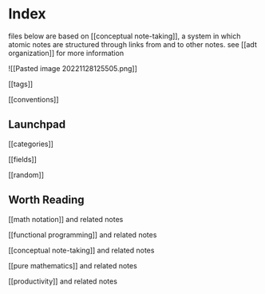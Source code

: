 # Index

files below are based on [[conceptual note-taking]], a system in which atomic notes are structured through links from and to other notes. see [[adt organization]] for more information

![[Pasted image 20221128125505.png]]

[[tags]]

[[conventions]]

## Launchpad

[[categories]]

[[fields]]

[[random]]

## Worth Reading

[[math notation]] and related notes

[[functional programming]] and related notes

[[conceptual note-taking]] and related notes

[[pure mathematics]] and related notes

[[productivity]] and related notes
